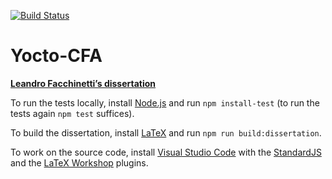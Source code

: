[![Build Status](https://travis-ci.com/leafac/yocto-cfa.svg?branch=master)](https://travis-ci.com/leafac/yocto-cfa)

Yocto-CFA
=========

[**Leandro Facchinetti’s dissertation**](dissertation/yocto-cfa.pdf)

To run the tests locally, install [Node.js](https://nodejs.org/) and run `npm install-test` (to run the tests again `npm test` suffices).

To build the dissertation, install [LaTeX](https://www.latex-project.org) and run `npm run build:dissertation`.

To work on the source code, install [Visual Studio Code](https://code.visualstudio.com) with the [StandardJS](https://marketplace.visualstudio.com/items?itemName=chenxsan.vscode-standardjs) and the [LaTeX Workshop](https://marketplace.visualstudio.com/items?itemName=James-Yu.latex-workshop) plugins.
